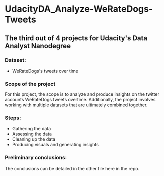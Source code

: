 # UdacityDA_Analyze-WeRateDogs-Tweets

## The third out of 4 projects for Udacity's Data Analyst Nanodegree

### Dataset:
* WeRateDogs's tweets over time

### Scope of the project

For this project, the scope is to analyze and produce insights on the twitter accounts WeRateDogs tweets overtime. Additionally, the project involves working with multiple datasets that are ultimately
combined together.

### Steps:

* Gathering the data
* Assessing the data
* Cleaning up the data
* Producing visuals and generating insights

### Preliminary conclusions:

The conclusions can be detailed in the other file here in the repo.
